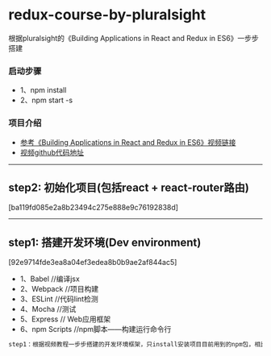 # redux-course-by-pluralsight
根据pluralsight的《Building Applications in React and Redux in ES6》一步步搭建

### 启动步骤
* 1、npm install
* 2、npm start -s

### 项目介绍
* [参考《Building Applications in React and Redux in ES6》视频链接](https://www.pluralsight.com/courses/react-redux-react-router-es6)
* [视频github代码地址](https://github.com/coryhouse/pluralsight-redux-starter)

* **

## step2: 初始化项目(包括react + react-router路由) 
[ba119fd085e2a8b23494c275e888e9c76192838d]

* **

## step1: 搭建开发环境(Dev environment)
[92e9714fde3ea8a04ef3edea8b0b9ae2af844ac5]

* 1、Babel   //编译jsx
* 2、Webpack //项目构建
* 3、ESLint //代码lint检测
* 4、Mocha //测试
* 5、Express // Web应用框架
* 6、npm Scripts //npm脚本——构建运行命令行

```bash
step1：根据视频教程一步步搭建的开发环境框架，只install安装项目目前用到的npm包，相比上面的github源码要少一些暂时无用项
```
